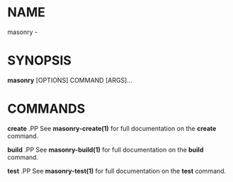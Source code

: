 # NAME

masonry -

# SYNOPSIS

**masonry** \[OPTIONS\] COMMAND \[ARGS\]\...

# COMMANDS

**create** .PP See **masonry-create(1)** for full documentation on the
**create** command.

**build** .PP See **masonry-build(1)** for full documentation on the
**build** command.

**test** .PP See **masonry-test(1)** for full documentation on the
**test** command.
